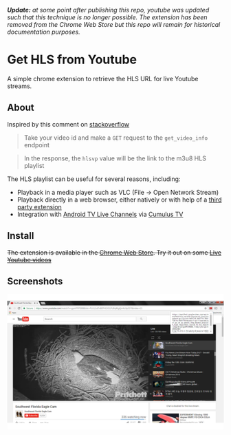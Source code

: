 ***Update:*** *at some point after publishing this repo, youtube was updated such that this technique is no longer possible. The extension has been removed from the Chrome Web Store but this repo will remain for historical documentation purposes.*

# Get HLS from Youtube
A simple chrome extension to retrieve the HLS URL for live Youtube streams.

## About
Inspired by this comment on [stackoverflow](http://stackoverflow.com/a/35631022)

>Take your video id and make a `GET` request to the `get_video_info` endpoint

>In the response, the `hlsvp` value will be the link to the m3u8 HLS playlist

The HLS playlist can be useful for several reasons, including:
* Playback in a media player such as VLC (File -> Open Network Stream)
* Playback directly in a web browser, either natively or with help of a [third party extension](https://chrome.google.com/webstore/detail/native-hls-playback/emnphkkblegpebimobpbekeedfgemhof)
* Integration with [Android TV Live Channels](https://play.google.com/store/apps/details?id=com.google.android.tv) via [Cumulus TV](https://play.google.com/store/apps/details?id=com.felkertech.n.cumulustv)

## Install
~~The extension is available in the [Chrome Web Store](https://chrome.google.com/webstore/detail/get-hls-from-youtbe/dhjnjclmedbgdbmipdmdmoejnadcjnja). Try it out on some [Live Youtube videos](https://www.youtube.com/channel/UC4R8DWoMoI7CAwX8_LjQHig)~~

## Screenshots
![screenshot](https://raw.githubusercontent.com/jwennis/gethlsfromyoutube/master/images/screen.png "Screenshot")


